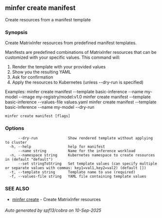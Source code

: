## minfer create manifest

Create resources from a manifest template

### Synopsis

Create MatrixInfer resources from predefined manifest templates.

Manifests are predefined combinations of MatrixInfer resources that can be
customized with your specific values. This command will:
1. Render the template with your provided values
2. Show you the resulting YAML
3. Ask for confirmation
4. Apply the resources to Kubernetes (unless --dry-run is specified)

Examples:
  minfer create manifest --template basic-inference --name my-model --image my-registry/model:v1.0
  minfer create manifest --template basic-inference --values-file values.yaml
  minfer create manifest --template basic-inference --name my-model --dry-run

```
minfer create manifest [flags]
```

### Options

```
      --dry-run              Show rendered template without applying to cluster
  -h, --help                 help for manifest
      --name string          Name for the inference workload
  -n, --namespace string     Kubernetes namespace to create resources in (default "default")
      --set stringToString   Set template values (can specify multiple or separate values with commas: key1=val1,key2=val2) (default [])
  -t, --template string      Template name to use (required)
  -f, --values-file string   YAML file containing template values
```

### SEE ALSO

* [minfer create](minfer_create.md)	 - Create MatrixInfer resources

###### Auto generated by spf13/cobra on 10-Sep-2025
